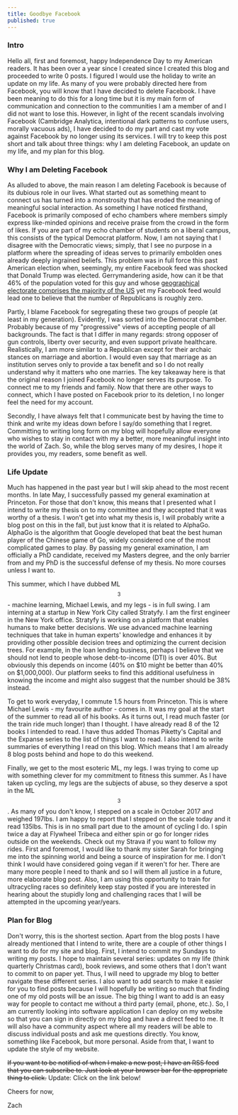 ```yaml
---
title: Goodbye Facebook
published: true
---
```


### Intro

Hello all, first and foremost, happy Independence Day to my American readers. It has been over a year since I created since I created this blog and proceeded to write 0 posts. I figured I would use the holiday to write an update on my life. As many of you were probably directed here from Facebook, you will know that I have decided to delete Facebook. I have been meaning to do this for a long time but it is my main form of communication and connection to the communities I am a member of and I did not want to lose this. However, in light of the recent scandals involving Facebook (Cambridge Analytica, intentional dark patterns to confuse users, morally vacuous ads), I have decided to do my part and cast my vote against Facebook by no longer using its services. I will try to keep this post short and talk about three things: why I am deleting Facebook, an update on my life, and my plan for this blog.

### Why I am Deleting Facebook

As alluded to above, the main reason I am deleting Facebook is because of its dubious role in our lives. What started out as something meant to connect us has turned into a monstrosity that has eroded the meaning of meaningful social interaction. As something I have noticed firsthand, Facebook is primarily composed of echo chambers where members simply express like-minded opinions and receive praise from the crowd in the form of likes. If you are part of my echo chamber of students on a liberal campus, this consists of the typical Democrat platform. Now, I am not saying that I disagree with the Democratic views; simply, that I see no purpose in a platform where the spreading of ideas serves to primarily embolden ones already deeply ingrained beliefs. This problem was in full force this past American election when, seemingly, my entire Facebook feed was shocked that Donald Trump was elected. Gerrymandering aside, how can it be that 46% of the population voted for this guy and whose [geographical electorate comprises the majority of the US](https://en.wikipedia.org/wiki/United_States_elections,_2016#/media/File:US_House_2016.svg) yet my Facebook feed would lead one to believe that the number of Republicans is roughly zero.

Partly, I blame Facebook for segregating these two groups of people (at least in my generation). Evidently, I was sorted into the Democrat chamber. Probably because of my "progressive" views of accepting people of all backgrounds. The fact is that I differ in many regards: strong opposer of gun controls, liberty over security, and even support private healthcare. Realistically, I am more similar to a Republican except for their archaic stances on marriage and abortion. I would even say that marriage as an institution serves only to provide a tax benefit and so I do not really understand why it matters who one marries. The key takeaway here is that the original reason I joined Facebook no longer serves its purpose. To connect me to my friends and family. Now that there are other ways to connect, which I have posted on Facebook prior to its deletion, I no longer feel the need for my account.

Secondly, I have always felt that I communicate best by having the time to think and write my ideas down before I say/do something that I regret. Committing to writing long form on my blog will hopefully allow everyone who wishes to stay in contact with my a better, more meaningful insight into the world of Zach. So, while the blog serves many of my desires, I hope it provides you, my readers, some benefit as well.

### Life Update

Much has happened in the past year but I will skip ahead to the most recent months. In late May, I successfully passed my general examination at Princeton. For those that don't know, this means that I presented what I intend to write my thesis on to my committee and they accepted that it was worthy of a thesis. I won't get into what my thesis is, I will probably write a blog post on this in the fall, but just know that it is related to AlphaGo. AlphaGo is the algorithm that Google developed that beat the best human player of the Chinese game of Go, widely considered one of the most complicated games to play. By passing my general examination, I am officially a PhD candidate, received my Masters degree, and the only barrier from and my PhD is the successful defense of my thesis. No more courses unless I want to.

This summer, which I have dubbed ML$$^3$$ - machine learning, Michael Lewis, and my legs - is in full swing. I am interning at a startup in New York City called Stratyfy. I am the first engineer in the New York office. Stratyfy is working on a platform that enables humans to make better decisions. We use advanced machine learning techniques that take in human experts' knowledge and enhances it by providing other possible decision trees and optimizing the current decision trees. For example, in the loan lending business, perhaps I believe that we should not lend to people whose debt-to-income (DTI) is over 40%. But obviously this depends on income (40% on $10 might be better than 40% on $1,000,000). Our platform seeks to find this additional usefulness in knowing the income and might also suggest that the number should be 38% instead.

To get to work everyday, I commute 1.5 hours from Princeton. This is where Michael Lewis - my favourite author - comes in. It was my goal at the start of the summer to read all of his books. As it turns out, I read much faster (or the train ride much longer) than I thought. I have already read 8 of the 12 books I intended to read. I have thus added Thomas Piketty's Capital and the Expanse series to the list of things I want to read. I also intend to write summaries of everything I read on this blog. Which means that I am already 8 blog posts behind and hope to do this weekend.

Finally, we get to the most esoteric ML, my legs. I was trying to come up with something clever for my commitment to fitness this summer. As I have taken up cycling, my legs are the subjects of abuse, so they deserve a spot in the ML$$^3$$. As many of you don't know, I stepped on a scale in October 2017 and weighed 197lbs. I am happy to report that I stepped on the scale today and it read 135lbs. This is in no small part due to the amount of cycling I do. I spin twice a day at Flywheel Tribeca and either spin or go for longer rides outside on the weekends. Check out my Strava if you want to follow my rides. First and foremost, I would like to thank my sister Sarah for bringing me into the spinning world and being a source of inspiration for me. I don't think I would have considered going vegan if it weren't for her. There are many more people I need to thank and so I will them all justice in a future, more elaborate blog post. Also, I am using this opportunity to train for ultracycling races so definitely keep stay posted if you are interested in hearing about the stupidly long and challenging races that I will be attempted in the upcoming year/years.

### Plan for Blog

Don't worry, this is the shortest section. Apart from the blog posts I have already mentioned that I intend to write, there are a couple of other things I want to do for my site and blog. First, I intend to commit my Sundays to writing my posts. I hope to maintain several series: updates on my life (think quarterly Christmas card), book reviews, and some others that I don't want to commit to on paper yet. Thus, I will need to upgrade my blog to better navigate these different series. I also want to add search to make it easier for you to find posts because I will hopefully be writing so much that finding one of my old posts will be an issue. The big thing I want to add is an easy way for people to contact me without a third party (email, phone, etc.). So, I am currently looking into software application I can deploy on my website so that you can sign in directly on my blog and have a direct feed to me. It will also have a community aspect where all my readers will be able to discuss individual posts and ask me questions directly. You know, something like Facebook, but more personal. Aside from that, I want to update the style of my website.

~~If you want to be notified of when I make a new post, I have an RSS feed that you can subscribe to. Just look at your browser bar for the appropriate thing to click.~~ Update: Click on the link below!

Cheers for now,

Zach